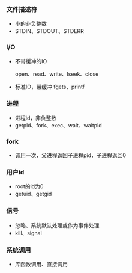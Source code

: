 ### 文件描述符

- 小的非负整数
- STDIN、STDOUT、STDERR

### I/O

- 不带缓冲的IO

  open、read、write、lseek、close

- 标准IO，带缓冲
  fgets、printf

### 进程

- 进程id，非负整数
- getpid、fork、exec、wait、waitpid

### fork

- 调用一次，父进程返回子进程pid，子进程返回0

### 用户id

- root的id为0
- getuid、getgid

### 信号

- 忽略、系统默认处理或作为事件处理
- kill、signal

### 系统调用

- 库函数调用、直接调用